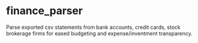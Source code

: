 # finance_parser
Parse exported csv statements from bank accounts, credit cards, stock brokerage firms for eased budgeting and expense/inventment transparency.
